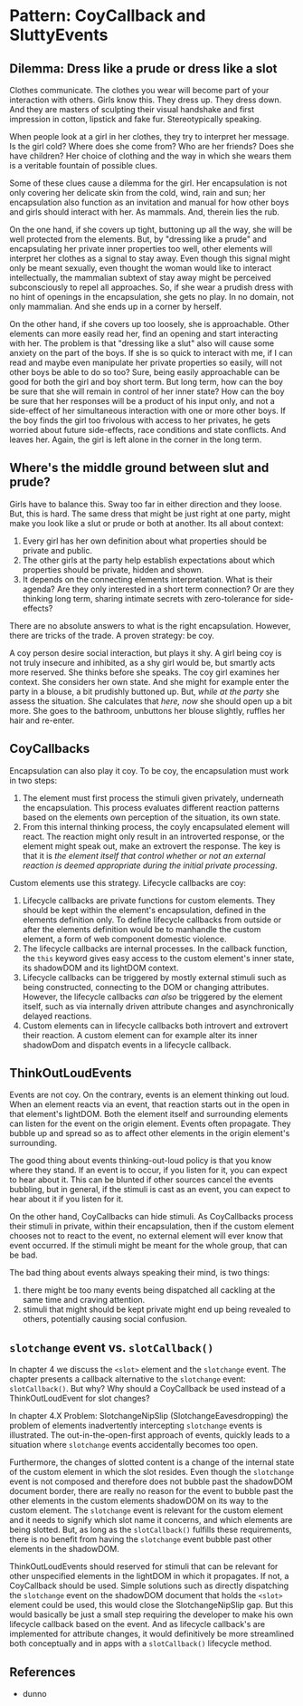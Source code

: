 # Pattern: CoyCallback and SluttyEvents

## Dilemma: Dress like a prude or dress like a slot

Clothes communicate. The clothes you wear will become part of your interaction with others. 
Girls know this. They dress up. They dress down. And they are masters of sculpting their 
visual handshake and first impression in cotton, lipstick and fake fur. Stereotypically speaking.

When people look at a girl in her clothes, they try to interpret her message.
Is the girl cold? Where does she come from? Who are her friends? Does she have children? 
Her choice of clothing and the way in which she wears them is a veritable fountain of possible clues.

Some of these clues cause a dilemma for the girl. Her encapsulation is not only covering her 
delicate skin from the cold, wind, rain and sun; her encapsulation also function as an invitation 
and manual for how other boys and girls should interact with her. As mammals. And, therein lies the rub. 

On the one hand, if she covers up tight, buttoning up all the way, she will be well protected 
from the elements. But, by "dressing like a prude" and encapsulating her private inner properties too well, 
other elements will interpret her clothes as a signal to stay away. 
Even though this signal might only be meant sexually, even thought the woman would like to interact
intellectually, the mammalian subtext of stay away might be perceived subconsciously to repel all
approaches.
So, if she wear a prudish dress with no hint of openings in the encapsulation, she gets no play. 
In no domain, not only mammalian. And she ends up in a corner by herself.

On the other hand, if she covers up too loosely, she is approachable. Other elements can more easily 
read her, find an opening and start interacting with her. The problem is that "dressing like a slut" 
also will cause some anxiety on the part of the boys. If she is so quick to interact with me, 
if I can read and maybe even manipulate her private properties so easily, will not other boys
be able to do so too? Sure, being easily approachable can be good for both the girl and boy short term. 
But long term, how can the boy be sure that she will remain in control of her inner state? 
How can the boy be sure that her responses will be a product of his input only, 
and not a side-effect of her simultaneous interaction with one or more other boys.
If the boy finds the girl too frivolous with access to her privates, 
he gets worried about future side-effects, race conditions and state conflicts. And leaves her. 
Again, the girl is left alone in the corner in the long term.

## Where's the middle ground between slut and prude?

Girls have to balance this. Sway too far in either direction and they loose. 
But, this is hard. The same dress that might be just right at one party,
might make you look like a slut or prude or both at another. Its all about context:
1. Every girl has her own definition about what properties should be private and public.
2. The other girls at the party help establish expectations about which properties should be
   private, hidden and shown.
3. It depends on the connecting elements interpretation. What is their agenda? 
   Are they only interested in a short term connection? Or are they thinking long term, 
   sharing intimate secrets with zero-tolerance for side-effects?

There are no absolute answers to what is the right encapsulation.
However, there are tricks of the trade. A proven strategy: be coy.

A coy person desire social interaction, but plays it shy. A girl being coy is not truly 
insecure and inhibited, as a shy girl would be, but smartly acts more reserved.
She thinks before she speaks. The coy girl examines her context. She considers her own state.
And she might for example enter the party in a blouse, a bit prudishly buttoned up.
But, *while at the party* she assess the situation. She calculates that *here, now* she should
open up a bit more. She goes to the bathroom, unbuttons her blouse slightly, ruffles her hair and 
re-enter.

## CoyCallbacks

Encapsulation can also play it coy. To be coy, the encapsulation must work in two steps:
1. The element must first process the stimuli given privately, underneath the encapsulation. 
   This process evaluates different reaction patterns based on the elements own perception of the
   situation, its own state.
2. From this internal thinking process, the coyly encapsulated element will react.
   The reaction might only result in an introverted response, or the element might speak out,
   make an extrovert the response. The key is that it is *the element itself that control
   whether or not an external reaction is deemed appropriate during the initial private processing*.

Custom elements use this strategy. Lifecycle callbacks are coy: 
1. Lifecycle callbacks are private functions for custom elements. 
   They should be kept within the element's encapsulation, defined in the elements definition only.
   To define lifecycle callbacks from outside or after the elements definition would be to manhandle
   the custom element, a form of web component domestic violence.
2. The lifecycle callbacks are internal processes. In the callback function, the 
   `this` keyword gives easy access to the custom element's inner state, its shadowDOM 
   and its lightDOM context.
3. Lifecycle callbacks can be triggered by mostly external stimuli such as 
   being constructed, connecting to the DOM or changing attributes. However, the lifecycle callbacks
   *can also* be triggered by the element itself, such as via internally driven attribute changes and
   asynchronically delayed reactions.
4. Custom elements can in lifecycle callbacks both introvert and extrovert their reaction.
   A custom element can for example alter its inner shadowDom and dispatch events in a lifecycle callback.
 
## ThinkOutLoudEvents

Events are not coy. On the contrary, events is an element thinking out loud. 
When an element reacts via an event, that reaction starts out in the open in that element's lightDOM. 
Both the element itself and surrounding elements can listen for the event on the origin element.
Events often propagate. They bubble up and spread so as to affect other elements in 
the origin element's surrounding.

The good thing about events thinking-out-loud policy is that you know where they stand. 
If an event is to occur, if you listen for it, you can expect to hear about it.
This can be blunted if other sources cancel the events bubbling, but in general, if the stimuli is cast
as an event, you can expect to hear about it if you listen for it.

On the other hand, CoyCallbacks can hide stimuli. As CoyCallbacks process their stimuli in private, 
within their encapsulation, then if the custom element chooses not to react to the event, no external
element will ever know that event occurred. 
If the stimuli might be meant for the whole group, that can be bad.
    
The bad thing about events always speaking their mind, is two things:
1. there might be too many events being dispatched all cackling at the same time and craving attention.
2. stimuli that might should be kept private might end up being revealed to others, 
   potentially causing social confusion.
   
## `slotchange` event vs. `slotCallback()`

In chapter 4 we discuss the `<slot>` element and the `slotchange` event.
The chapter presents a callback alternative to the `slotchange` event: `slotCallback()`.
But why? Why should a CoyCallback be used instead of a ThinkOutLoudEvent for slot changes?

In chapter 4.X Problem: SlotchangeNipSlip (SlotchangeEavesdropping) the problem of elements
inadvertently intercepting `slotchange` events is illustrated. The out-in-the-open-first 
approach of events, quickly leads to a situation where `slotchange` events accidentally becomes too open.

Furthermore, the changes of slotted content is a change of the internal state of the custom element
in which the slot resides. Even though the `slotchange` event is not composed and 
therefore does not bubble past the shadowDOM document border, there are really no reason for the event
to bubble past the other elements in the custom elements shadowDOM on its way to the custom element.
The `slotchange` event is relevant for the custom element and it needs to signify which slot name it concerns,
and which elements are being slotted. But, as long as the `slotCallback()` fulfills these requirements,
there is no benefit from having the `slotchange` event bubble past other elements in the shadowDOM.

ThinkOutLoudEvents should reserved for stimuli that can be relevant for other unspecified elements 
in the lightDOM in which it propagates. If not, a CoyCallback should be used. 
Simple solutions such as directly dispatching the `slotchange` event on the shadowDOM document that 
holds the `<slot>` element could be used, this would close the SlotchangeNipSlip gap.
But this would basically be just a small step requiring the developer to make his own lifecycle callback
based on the event. And as lifecycle callback's are implemented for attribute changes, 
it would definitively be more streamlined both conceptually and in apps with a `slotCallback()` lifecycle method.

## References

 * dunno